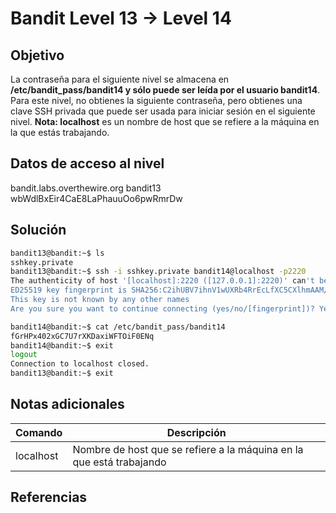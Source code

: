 # Bandit Level 13 → Level 14

## Objetivo
La contraseña para el siguiente nivel se almacena en **/etc/bandit_pass/bandit14 y sólo puede ser leída por el usuario bandit14**. Para este nivel, no obtienes la siguiente contraseña, pero obtienes una clave SSH privada que puede ser usada para iniciar sesión en el siguiente nivel. **Nota: localhost** es un nombre de host que se refiere a la máquina en la que estás trabajando.

## Datos de acceso al nivel
bandit.labs.overthewire.org
bandit13
wbWdlBxEir4CaE8LaPhauuOo6pwRmrDw

## Solución
```bash
bandit13@bandit:~$ ls
sshkey.private
bandit13@bandit:~$ ssh -i sshkey.private bandit14@localhost -p2220
The authenticity of host '[localhost]:2220 ([127.0.0.1]:2220)' can't be established.
ED25519 key fingerprint is SHA256:C2ihUBV7ihnV1wUXRb4RrEcLfXC5CXlhmAAM/urerLY.
This key is not known by any other names
Are you sure you want to continue connecting (yes/no/[fingerprint])? Yes
```
```bash
bandit14@bandit:~$ cat /etc/bandit_pass/bandit14
fGrHPx402xGC7U7rXKDaxiWFTOiF0ENq
bandit14@bandit:~$ exit
logout
Connection to localhost closed.
bandit13@bandit:~$ exit
```

## Notas adicionales
| Comando | Descripción |
|--------|--------|
| localhost | Nombre de host que se refiere a la máquina en la que está trabajando |

## Referencias